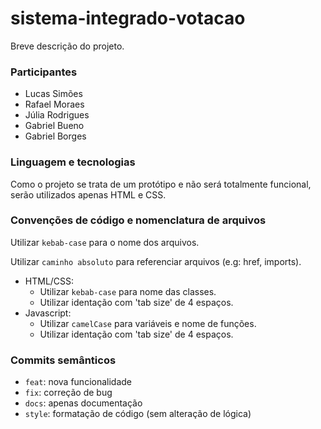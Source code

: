 # sistema-integrado-votacao

Breve descrição do projeto.

### Participantes

-   Lucas Simões
-   Rafael Moraes
-   Júlia Rodrigues
-   Gabriel Bueno
-   Gabriel Borges

### Linguagem e tecnologias

Como o projeto se trata de um protótipo e não será totalmente funcional, serão utilizados apenas HTML e CSS.

### Convenções de código e nomenclatura de arquivos

Utilizar `kebab-case` para o nome dos arquivos.

Utilizar `caminho absoluto` para referenciar arquivos (e.g: href, imports).

-   HTML/CSS:
    -   Utilizar `kebab-case` para nome das classes.
    -   Utilizar identação com 'tab size' de 4 espaços.
-   Javascript:
    -   Utilizar `camelCase` para variáveis e nome de funções.
    -   Utilizar identação com 'tab size' de 4 espaços.

### Commits semânticos

-   `feat`: nova funcionalidade
-   `fix`: correção de bug
-   `docs`: apenas documentação
-   `style`: formatação de código (sem alteração de lógica)
